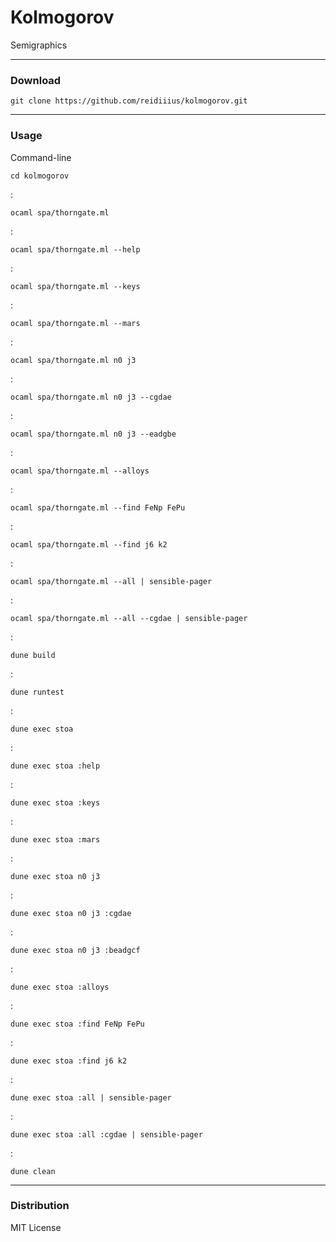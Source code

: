 # Kolmogorov
Semigraphics

---

### Download

    git clone https://github.com/reidiiius/kolmogorov.git

---

### Usage
Command-line

    cd kolmogorov

:

    ocaml spa/thorngate.ml

:

    ocaml spa/thorngate.ml --help

:

    ocaml spa/thorngate.ml --keys

:

    ocaml spa/thorngate.ml --mars

:

    ocaml spa/thorngate.ml n0 j3

:

    ocaml spa/thorngate.ml n0 j3 --cgdae

:

    ocaml spa/thorngate.ml n0 j3 --eadgbe

:

    ocaml spa/thorngate.ml --alloys

:

    ocaml spa/thorngate.ml --find FeNp FePu

:

    ocaml spa/thorngate.ml --find j6 k2

:

    ocaml spa/thorngate.ml --all | sensible-pager

:

    ocaml spa/thorngate.ml --all --cgdae | sensible-pager

:

    dune build

:

    dune runtest

:

    dune exec stoa

:

    dune exec stoa :help

:

    dune exec stoa :keys

:

    dune exec stoa :mars

:

    dune exec stoa n0 j3

:

    dune exec stoa n0 j3 :cgdae

:

    dune exec stoa n0 j3 :beadgcf

:

    dune exec stoa :alloys

:

    dune exec stoa :find FeNp FePu

:

    dune exec stoa :find j6 k2

:

    dune exec stoa :all | sensible-pager

:

    dune exec stoa :all :cgdae | sensible-pager

:

    dune clean

---

### Distribution
MIT License

